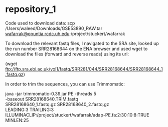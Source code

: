# repository_1

Code used to download data: scp /Users/waleed/Downloads/GSE53890_RAW.tar wafarrak@opuntia.rcdc.uh.edu:/project/stuckert/wafarrak

To download the relevant fastq files, I navigated to the SRA site, looked up the run number SRR28168644 on the ENA browser and used wget to download the files (forward and reverse reads) using its url:

(wget ftp://ftp.sra.ebi.ac.uk/vol1/fastq/SRR281/044/SRR28168644/SRR28168644_1.fastq.gz)

In order to trim the sequences, you can use Trimmomatic: 

java -jar trimmomatic-0.39.jar PE -threads 5 \
-baseout SRR28168640.TRIM.fastq \
SRR28168640_1.fastq.gz SRR28168640_2.fastq.gz \
LEADING:3 TRAILING:3 \
ILLUMINACLIP:/project/stuckert/wafarrak/adap-PE.fa:2:30:10:8:TRUE \
MINLEN:25

